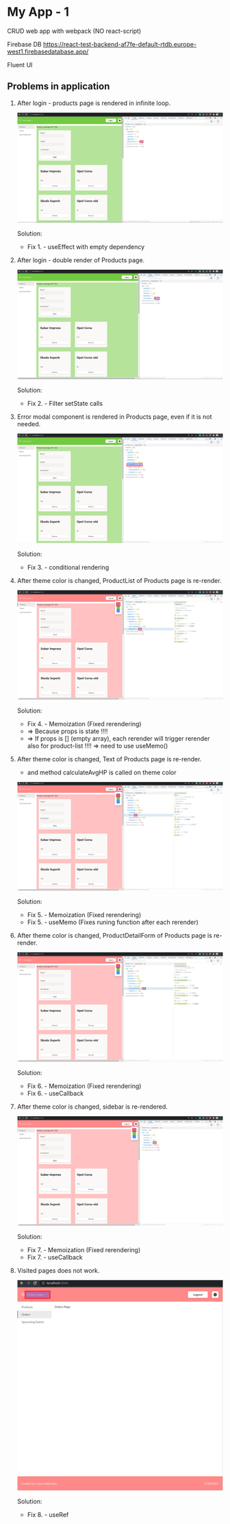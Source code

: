 # My App - 1

CRUD web app with webpack (NO react-script)

Firebase DB
https://react-test-backend-af7fe-default-rtdb.europe-west1.firebasedatabase.app/

Fluent UI

## Problems in application

1.  After login - products page is rendered in infinite loop.

    ![infinite-loop-render](/images/problem-0.png)

    Solution:

    - Fix 1. - useEffect with empty dependency

2.  After login - double render of Products page.

    ![double-render](/images/problem-1.png)

    Solution:

    - Fix 2. - Filter setState calls

3.  Error modal component is rendered in Products page, even if it is not needed.

    ![error-modal-is-rendered](/images/problem-2.png)

    Solution:

    - Fix 3. - conditional rendering

4.  After theme color is changed, ProductList of Products page is re-render.

    ![product-list-re-render](/images/problem-4.png)

    Solution:

    - Fix 4. - Memoization (Fixed rerendering)
    - => Because props is state !!!!
    - => If props is [] (empty array), each rerender will trigger rerender also for product-list !!!! => need to use useMemo()

5.  After theme color is changed, Text of Products page is re-render.

    - and method calculateAvgHP is called on theme color

    ![product-page-text-re-render](/images/problem-6.png)

    Solution:

    - Fix 5. - Memoization (Fixed rerendering)
    - Fix 5. - useMemo (Fixes runing function after each rerender)

6.  After theme color is changed, ProductDetailForm of Products page is re-render.

    ![product-detail-form-re-render](/images/problem-5.png)

    Solution:

    - Fix 6. - Memoization (Fixed rerendering)
    - Fix 6. - useCallback

7.  After theme color is changed, sidebar is re-rendered.

    ![sidebar-re-render](/images/problem-3.png)

    Solution:

    - Fix 7. - Memoization (Fixed rerendering)
    - Fix 7. - useCallback

8.  Visited pages does not work.

    ![product-text-re-render](/images/problem-7.png)

    Solution:

    - Fix 8. - useRef
